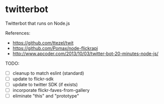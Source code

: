 twitterbot
==========

Twitterbot that runs on Node.js

References:

* https://github.com/ttezel/twit
* https://github.com/Pomax/node-flickrapi
* http://www.apcoder.com/2013/10/03/twitter-bot-20-minutes-node-js/


TODO:
- [ ] cleanup to match eslint (standard)
- [ ] update to flickr-sdk
- [ ] update to twitter SDK (if exists)
- [ ] incorporate flickr-faves-from-gallery
- [ ] eliminate "this" and "prototype"